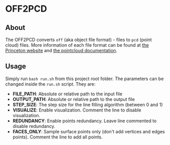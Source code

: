 # OFF2PCD

## About

  The OFF2PCD converts `off` (aka object file format) - files to `pcd` (point cloud) files.
  More information of each file format can be found at
  [the Princeton website](http://segeval.cs.princeton.edu/public/off_format.html)
  and
  [the pointcloud documentation](http://pointclouds.org/documentation/tutorials/pcd_file_format.php).

## Usage

  Simply run `bash run.sh` from this project root folder. The parameters can be changed inside the `run.sh` script. They are:

  * **FILE_PATH**: Absolute or relative path to the input file
  * **OUTPUT_PATH**: Absolute or relative path to the output file
  * **STEP_SIZE**: The step size for the line filling algorithm (between 0 and 1)
  * **VISUALIZE**: Enable visualization. Comment the line to disable visualization.
  * **REDUNDANCY**: Enable points redundancy. Leave line commented to disable redundancy.
  * **FACES_ONLY**: Sample surface points only (don't add vertices and edges points). Comment the line to add all points.
